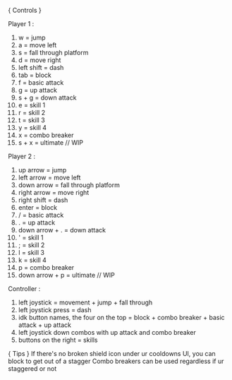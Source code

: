 { Controls }

Player 1 :
1) w = jump
2) a = move left
3) s = fall through platform
4) d = move right
5) left shift = dash
6) tab = block
7) f = basic attack
8) g = up attack
9) s + g = down attack
10) e = skill 1
11) r = skill 2
12) t = skill 3
13) y = skill 4
14) x = combo breaker
15) s + x = ultimate // WIP

Player 2 :
1) up arrow = jump
2) left arrow = move left
3) down arrow = fall through platform
4) right arrow = move right
5) right shift = dash
6) enter = block
7) / = basic attack
8) . = up attack
9) down arrow + . = down attack
10) ' = skill 1
11) ; = skill 2
12) l = skill 3
13) k = skill 4
14) p = combo breaker
15) down arrow + p = ultimate // WIP

Controller :
1) left joystick = movement + jump + fall through
2) left joystick press = dash
3) idk button names, the four on the top = block + combo breaker + basic attack + up attack
4) left joystick down combos with up attack and combo breaker
5) buttons on the right = skills

{ Tips }
If there's no broken shield icon under ur cooldowns UI, you can block to get out of a stagger
Combo breakers can be used regardless if ur staggered or not
